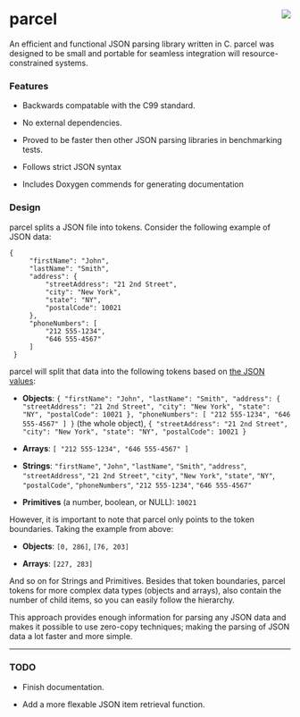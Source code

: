 # parcel [<img align="right"  src="https://travis-ci.org/syb0rg/parcel.svg?branch=master"/>](https://travis-ci.org/syb0rg/parcel)

An efficient and functional JSON parsing library written in C.  parcel was designed to be small and portable for seamless integration will resource-constrained systems.

### Features

 - Backwards compatable with the C99 standard.
 
 - No external dependencies.
 
 - Proved to be faster then other JSON parsing libraries in benchmarking tests.
 
 - Follows strict JSON syntax
 
 - Includes Doxygen commends for generating documentation

### Design

parcel splits a JSON file into tokens.  Consider the following example of JSON data:

	{
	     "firstName": "John",
	     "lastName": "Smith",
	     "address": {
	         "streetAddress": "21 2nd Street",
	         "city": "New York",
	         "state": "NY",
	         "postalCode": 10021
	     },
	     "phoneNumbers": [
	         "212 555-1234",
	         "646 555-4567"
	     ]
	 }
	 
 parcel will split that data into the following tokens based on [the JSON values](http://www.w3schools.com/json/json_syntax.asp):
 
 - **Objects**: `{
	     "firstName": "John",
	     "lastName": "Smith",
	     "address": {
	         "streetAddress": "21 2nd Street",
	         "city": "New York",
	         "state": "NY",
	         "postalCode": 10021
	     },
	     "phoneNumbers": [
	         "212 555-1234",
	         "646 555-4567"
	     ]
	 }` (the whole object), `{
	         "streetAddress": "21 2nd Street",
	         "city": "New York",
	         "state": "NY",
	         "postalCode": 10021
	     }`

 - **Arrays**: `[
	         "212 555-1234",
	         "646 555-4567"
	     ]`

 - **Strings**: `"firstName"`, `"John"`, `"lastName"`, `"Smith"`, `"address"`, `"streetAddress"`, `"21 2nd Street"`, `"city"`, `"New York"`, `"state"`, `"NY"`, `"postalCode"`, `"phoneNumbers"`, `"212 555-1234"`, `"646 555-4567"`
 
 - **Primitives** (a number, boolean, or NULL): `10021`
 
However, it is important to note that parcel only points to the token boundaries.  Taking the example from above:
 
 - **Objects**: `[0, 286]`, `[76, 203]`
 
 - **Arrays**: `[227, 283]`
 
And so on for Strings and Primitives.  Besides that token boundaries, parcel tokens for more complex data types (objects and arrays), also contain the number of child items, so you can easily follow the hierarchy.
 
This approach provides enough information for parsing any JSON data and makes it possible to use zero-copy techniques; making the parsing of JSON data a lot faster and more simple.
 
 ---
 
### TODO
 
 - Finish documentation.
 
 - Add a more flexable JSON item retrieval function.